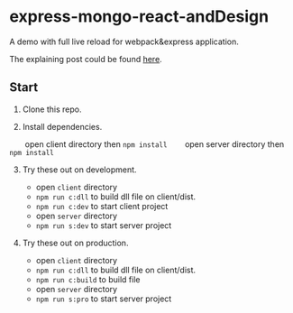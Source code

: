 # express-mongo-react-andDesign
A demo with full live reload for webpack&express application.

The explaining post could be found [here](https://github.com/swustdyd/express-mongo-react-andDesign.git).

## Start

1. Clone this repo.

2. Install dependencies.

        open client directory then `npm install`
        open server directory then `npm install`

3. Try these out on development.

    * open `client` directory
    * `npm run c:dll` to build dll file on client/dist.
    * `npm run c:dev` to start client project
    * open `server` directory
    * `npm run s:dev` to start server project

4. Try these out on production.

    * open `client` directory
    * `npm run c:dll` to build dll file on client/dist.
    * `npm run c:build` to build file
    * open `server` directory
    * `npm run s:pro` to start server project
